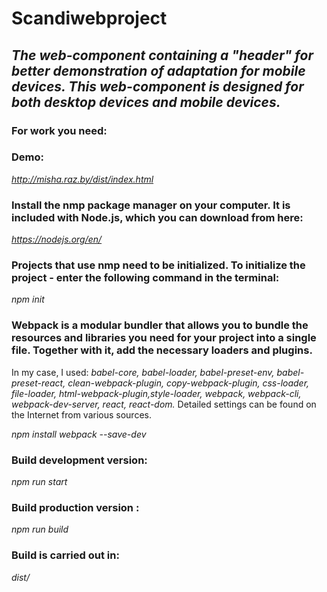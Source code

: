 # **Scandiwebproject**

## _The web-component containing a "header" for better demonstration of adaptation for mobile devices. This web-component is designed for both desktop devices and mobile devices._

### For work you need:

### Demo:

_http://misha.raz.by/dist/index.html_

### Install the nmp package manager on your computer. It is included with Node.js, which you can download from here:

_https://nodejs.org/en/_

### Projects that use nmp need to be initialized. To initialize the project - enter the following command in the terminal:

_npm init_

### Webpack is a modular bundler that allows you to bundle the resources and libraries you need for your project into a single file. Together with it, add the necessary loaders and plugins.

In my case, I used: _babel-core, babel-loader, babel-preset-env, babel-preset-react, clean-webpack-plugin, copy-webpack-plugin, css-loader, file-loader, html-webpack-plugin,style-loader, webpack, webpack-cli, webpack-dev-server, react, react-dom._
Detailed settings can be found on the Internet from various sources.

_npm install webpack --save-dev_

### Build development version:

_npm run start_

### Build production version :

_npm run build_

### Build is carried out in:

_dist/_

